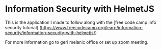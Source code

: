 # Information Security with HelmetJS

This is the application I made to follow along with the [free code camp info security tutorial] (https://www.freecodecamp.org/learn/information-security/information-security-with-helmetjs/)

For more information go to geri melanic office or set up zoom meeting.
